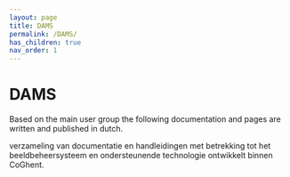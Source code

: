 ```yaml
--- 
layout: page 
title: DAMS
permalink: /DAMS/
has_children: true
nav_order: 1
---
```



# DAMS

Based on the main user group the following documentation and pages are written and published in dutch. 

verzameling van documentatie en handleidingen met betrekking tot het beeldbeheersysteem en ondersteunende technologie ontwikkelt binnen CoGhent.
